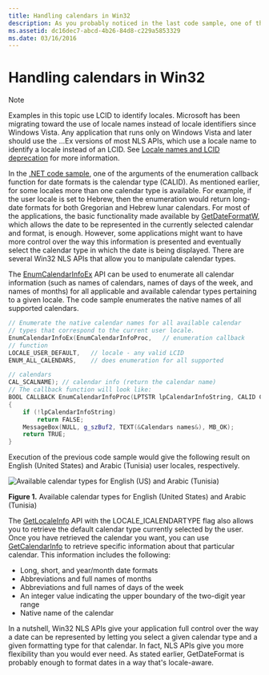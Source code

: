 ```yaml
---
title: Handling calendars in Win32
description: As you probably noticed in the last code sample, one of the arguments of the enumeration callback function for date formats is the calendar type (CALID).
ms.assetid: dc16dec7-abcd-4b26-84d8-c229a5853329
ms.date: 03/16/2016
---
```

# Handling calendars in Win32

> [!NOTE]
> Examples in this topic use LCID to identify locales.
> Microsoft has been migrating toward the use of locale names instead of locale identifiers since Windows Vista.
> Any application that runs only on Windows Vista and later should use the ...Ex versions of most NLS APIs,
> which use a locale name to identify a locale instead of an LCID.
> See [Locale names and LCID deprecation](locale-names.md) for more information.

In the [.NET code sample](handling-calendars-in-dotnet-framework.md), one of the arguments of the enumeration callback function for date formats is the calendar type (CALID).
As mentioned earlier, for some locales more than one calendar type is available.
For example, if the user locale is set to Hebrew, then the enumeration would return long-date formats for both Gregorian and Hebrew lunar calendars.
For most of the applications, the basic functionality made available by [GetDateFormatW](/windows/win32/api/datetimeapi/nf-datetimeapi-getdateformatw), which allows the date to be represented in the currently selected calendar and format, is enough.
However, some applications might want to have more control over the way this information is presented and eventually select the calendar type in which the date is being displayed.
There are several Win32 NLS APIs that allow you to manipulate calendar types.

The [EnumCalendarInfoEx](/windows/win32/api/winnls/nf-winnls-enumcalendarinfoexw) API can be used to enumerate all calendar information (such as names of calendars, names of days of the week, and names of months) for all applicable and available calendar types pertaining to a given locale.
The code sample enumerates the native names of all supported calendars.

```cpp
// Enumerate the native calendar names for all available calendar
// types that correspond to the current user locale.
EnumCalendarInfoEx(EnumCalendarInfoProc,   // enumeration callback
// function
LOCALE_USER_DEFAULT,   // locale - any valid LCID
ENUM_ALL_CALENDARS,    // does enumeration for all supported

// calendars
CAL_SCALNAME); // calendar info (return the calendar name)
// The callback function will look like:
BOOL CALLBACK EnumCalendarInfoProc(LPTSTR lpCalendarInfoString, CALID Calendar)
{
    if (!lpCalendarInfoString)
        return FALSE;
    MessageBox(NULL, g_szBuf2, TEXT(&Calendars names&), MB_OK);
    return TRUE;
}
```

Execution of the previous code sample would give the following result on English (United States) and Arabic (Tunisia) user locales, respectively.

![Available calendar types for English (US) and Arabic (Tunisia)](./images/Calendar_Types.jpg "Available calendar types for English (US) and Arabic (Tunisia)") 

**Figure 1.** Available calendar types for English (United States) and Arabic (Tunisia)

The [GetLocaleInfo](/windows/win32/api/winnls/nf-winnls-getlocaleinfow) API with the LOCALE\_ICALENDARTYPE flag also allows you to retrieve the default calendar type currently selected by the user.
Once you have retrieved the calendar you want, you can use [GetCalendarInfo](/windows/win32/api/winnls/nf-winnls-getcalendarinfow) to retrieve specific information about that particular calendar.
This information includes the following:

- Long, short, and year/month date formats
- Abbreviations and full names of months
- Abbreviations and full names of days of the week
- An integer value indicating the upper boundary of the two-digit year range
- Native name of the calendar

In a nutshell, Win32 NLS APIs give your application full control over the way a date can be represented by letting you select a given calendar type and a given formatting type for that calendar.
In fact, NLS APIs give you more flexibility than you would ever need.
As stated earlier, GetDateFormat is probably enough to format dates in a way that's locale-aware.
